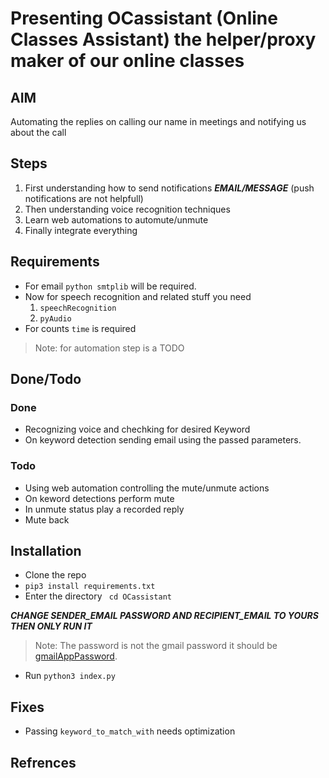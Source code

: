 # Presenting OCassistant (Online Classes Assistant) the helper/proxy maker  of our online classes

## AIM
Automating the replies on calling our name in meetings and notifying us about the call

## Steps
1. First understanding how to send notifications ***EMAIL/MESSAGE*** (push notifications are not helpfull)
2. Then understanding voice recognition techniques
3. Learn web automations to automute/unmute
4. Finally integrate everything


## Requirements
- For email `python smtplib` will be required.
- Now for speech recognition and related stuff you need
    1. `speechRecognition`
    3. `pyAudio`
- For counts `time` is required
> Note: for automation step is a TODO
## Done/Todo
### Done
- Recognizing voice and chechking for desired Keyword
- On keyword detection sending email using the passed parameters.
### Todo
- Using web automation controlling the mute/unmute actions
- On keword detections perform mute
- In unmute status play a recorded reply
- Mute back

## Installation 
- Clone the repo
- `pip3 install requirements.txt`
- Enter the directory ` cd OCassistant`

***CHANGE SENDER_EMAIL PASSWORD AND RECIPIENT_EMAIL TO YOURS THEN ONLY RUN IT***
> Note: The password is not the gmail password it should be [gmailAppPassword](https://support.google.com/accounts/answer/185833?hl=en). 
- Run `python3 index.py`

## Fixes
- Passing `keyword_to_match_with` needs optimization
## Refrences
